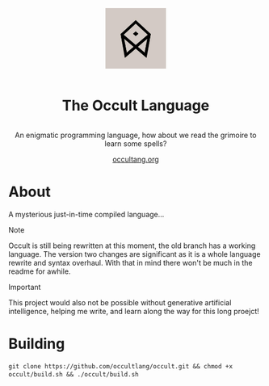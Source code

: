 <div align="center" style="display:grid;place-items:center;">
<p>
    <a href="https://occultlang.org/" target="_blank"><img width="120" src="occult.jpg"></a>
</p>
<h1>The Occult Language</h1>
<p>
An enigmatic programming language, how about we read the grimoire to learn some spells? 
</p>
<a href="https://occultlang.org/" target="_blank">occultang.org</a>
</div>

# About
A mysterious just-in-time compiled language... 
> [!NOTE]
> Occult is still being rewritten at this moment, the old branch has a working language. The version two changes are significant as it is a whole language rewrite and syntax overhaul. With that in mind there won't be much in the readme for awhile.

> [!IMPORTANT]
This project would also not be possible without generative artificial intelligence, helping me write, and learn along the way for this long proejct!
# Building
```
git clone https://github.com/occultlang/occult.git && chmod +x occult/build.sh && ./occult/build.sh
```
